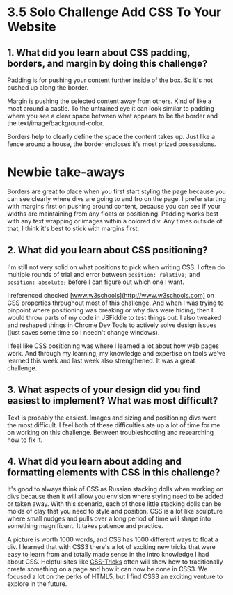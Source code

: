 # 3.5 Solo Challenge Add CSS To Your Website

## 1. What did you learn about CSS padding, borders, and margin by doing this challenge?

Padding is for pushing your content further inside of the box. So it's not pushed up along the border. 

Margin is pushing the selected content away from others. Kind of like a moat around a castle. To the untrained eye it can look similar to padding where you see a clear space between what appears to be the border and the text/image/background-color. 

Borders help to clearly define the space the content takes up. Just like a fence around a house, the border encloses it's most prized possessions. 

# Newbie take-aways 

Borders are great to place when you first start styling the page because you can see clearly where divs are going to and fro on the page. I prefer starting with margins first on pushing around content, because you can see if your widths are maintaining from any floats or positioning. Padding works best with any text wrapping or images within a colored div. Any times outside of that, I think it's best to stick with margins first. 

## 2. What did you learn about CSS positioning?

I'm still not very solid on what positions to pick when writing CSS. I often do multiple rounds of trial and error between `position: relative;` and `position: absolute;` before I can figure out which one I want. 

I referenced checked [www.w3schools](http://www.w3schools.com) on CSS properties throughout most of this challenge. And when I was trying to pinpoint where positioning was breaking or why divs were hiding, then I would throw parts of my code in JSFiddle to test things out. I also tweaked and reshaped things in Chrome Dev Tools to actively solve design issues (just saves some time so I needn't change windows).

I feel like CSS positioning was where I learned a lot about how web pages work. And through my learning, my knowledge and expertise on tools we've learned this week and last week also strengthened. It was a great challenge. 

## 3. What aspects of your design did you find easiest to implement? What was most difficult?

Text is probably the easiest. Images and sizing and positioning divs were the most difficult. I feel both of these difficulties ate up a lot of time for me on working on this challenge. Between troubleshooting and researching how to fix it. 

## 4. What did you learn about adding and formatting elements with CSS in this challenge?

It's good to always think of CSS as Russian stacking dolls when working on divs because then it will allow you envision where styling need to be added or taken away. With this scenario,  each of those little stacking dolls can be molds of clay that you need to style and position. CSS is a lot like sculpture where small nudges and pulls over a long period of time will shape into something magnificent. It takes patience and practice.

A picture is worth 1000 words, and CSS has 1000 different ways to float a div. I learned that with CSS3 there's a lot of exciting new tricks that were easy to learn from and totally made sense in the intro knowledge I had about CSS. Helpful sites like [CSS-Tricks](https://css-tricks.com) often will show how to traditionally create something on a page and how it can now be done in CSS3. We focused a lot on the perks of HTML5, but I find CSS3 an exciting venture to explore in the future. 